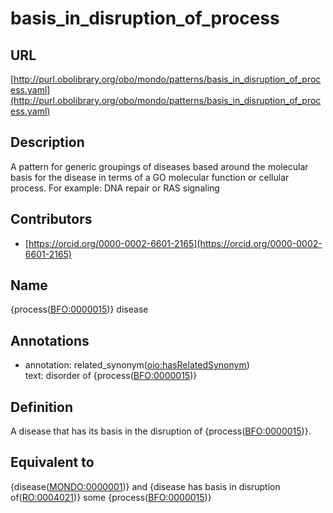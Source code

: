 # basis_in_disruption_of_process 
## URL 

[http://purl.obolibrary.org/obo/mondo/patterns/basis_in_disruption_of_process.yaml](http://purl.obolibrary.org/obo/mondo/patterns/basis_in_disruption_of_process.yaml)
## Description 


A pattern for generic groupings of diseases based around the molecular basis for the disease in terms of a GO molecular function or cellular process.
For example: DNA repair or RAS signaling
## Contributors 
* [https://orcid.org/0000-0002-6601-2165](https://orcid.org/0000-0002-6601-2165) 
## Name 

{process\([BFO:0000015](http://purl.obolibrary.org/obo/BFO_0000015)\)} disease

## Annotations 

* annotation: related_synonym\([oio:hasRelatedSynonym](http://purl.obolibrary.org/obo/oio_hasRelatedSynonym)\)  
text: disorder of {process\([BFO:0000015](http://purl.obolibrary.org/obo/BFO_0000015)\)}

## Definition 

A disease that has its basis in the disruption of {process\([BFO:0000015](http://purl.obolibrary.org/obo/BFO_0000015)\)}.

## Equivalent to 

{disease\([MONDO:0000001](http://purl.obolibrary.org/obo/MONDO_0000001)\)} and {disease has basis in disruption of\([RO:0004021](http://purl.obolibrary.org/obo/RO_0004021)\)} some {process\([BFO:0000015](http://purl.obolibrary.org/obo/BFO_0000015)\)}

